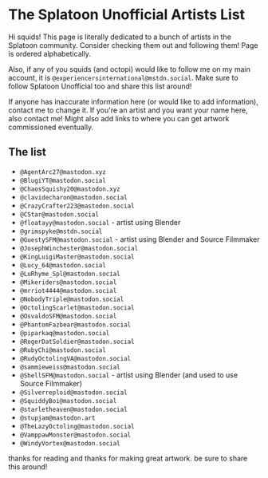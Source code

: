 # The Splatoon Unofficial Artists List

Hi squids! This page is literally dedicated to a bunch of artists in the Splatoon community. Consider checking them out and following them! Page is ordered alphabetically.

Also, if any of you squids (and octopi) would like to follow me on my main account, it is `@experiencersinternational@mstdn.social`. Make sure to follow Splatoon Unofficial too and share this list around!

If anyone has inaccurate information here (or would like to add information), contact me to change it. If you're an artist and you want your name here, also contact me! Might also add links to where you can get artwork commissioned eventually.

## The list

* `@AgentArc27@mastodon.xyz`
* `@BlugiYT@mastodon.social`
* `@ChaosSquishy20@mastodon.xyz`
* `@clavidecharon@mastodon.social`
* `@CrazyCrafter223@mastodon.social`
* `@CStar@mastodon.social`
* `@floatayy@mastodon.social` - artist using Blender
* `@grimspyke@mstdn.social`
* `@GuestySFM@mastodon.social` - artist using Blender and Source Filmmaker
* `@JosephWinchester@mastodon.social`
* `@KingLuigiMaster@mastodon.social`
* `@Lucy_64@mastodon.social`
* `@LuRhyme_Spl@mastodon.social`
* `@Mikeriders@mastodon.social`
* `@mrriot4444@mastodon.social`
* `@NobodyTriple@mastodon.social` 
* `@OctolingScarlet@mastodon.social`
* `@OsvaldoSFM@mastodon.social`
* `@PhantomFazbear@mastodon.social`
* `@piparkaq@mastodon.social`
* `@RogerDatSoldier@mastodon.social`
* `@RubyChi@mastodon.social`
* `@RudyOctolingVA@mastodon.social`
* `@sammieweiss@mastodon.social`
* `@ShellSFM@mastodon.social` - artist using Blender (and used to use Source Filmmaker)
* `@Silverreploid@mastodon.social`
* `@SquiddyBoi@mastodon.social`
* `@starletheaven@mastodon.social`
* `@stupjam@mastodon.art`
* `@TheLazyOctoling@mastodon.social`
* `@VamppawMonster@mastodon.social`
* `@WindyVortex@mastodon.social`

thanks for reading and thanks for making great artwork. be sure to share this around!
